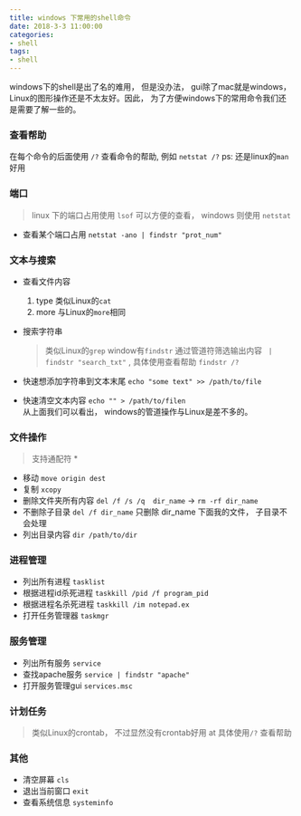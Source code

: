 ```yaml
---
title: windows 下常用的shell命令
date: 2018-3-3 11:00:00
categories:
- shell
tags:
- shell
---
```



windows下的shell是出了名的难用， 但是没办法， gui除了mac就是windows，Linux的图形操作还是不太友好。因此， 为了方便windows下的常用命令我们还是需要了解一些的。

### 查看帮助
在每个命令的后面使用 `/?` 查看命令的帮助, 例如 `netstat /?`
ps: 还是linux的`man`好用

### 端口
>linux 下的端口占用使用 `lsof` 可以方便的查看， windows 则使用 `netstat`

- 查看某个端口占用
`netstat -ano | findstr "prot_num"`

### 文本与搜索
- 查看文件内容
  1. type 类似Linux的`cat`
  2. more 与Linux的`more`相同
- 搜索字符串
  > 类似Linux的`grep` window有`findstr`
通过管道符筛选输出内容  ` | findstr "search_txt"` , 具体使用查看帮助 `findstr /?`

- 快速想添加字符串到文本末尾
  `echo "some text" >> /path/to/file`
- 快速清空文本内容
  `echo "" > /path/to/filen`  
  从上面我们可以看出， windows的管道操作与Linux是差不多的。

### 文件操作
> 支持通配符 *
- 移动 `move origin dest`
- 复制 `xcopy`
- 删除文件夹所有内容 `del /f /s /q  dir_name` -> `rm -rf dir_name`
- 不删除子目录 `del /f dir_name` 只删除 dir_name 下面我的文件， 子目录不会处理
- 列出目录内容 `dir /path/to/dir`

### 进程管理
- 列出所有进程
`tasklist`
- 根据进程id杀死进程
`taskkill /pid /f program_pid`
- 根据进程名杀死进程
 `taskkill /im notepad.ex`
- 打开任务管理器
 `taskmgr`

### 服务管理
- 列出所有服务 `service`
- 查找apache服务 `service | findstr "apache"`
- 打开服务管理gui `services.msc`

### 计划任务
> 类似Linux的crontab， 不过显然没有crontab好用
at 具体使用`/?` 查看帮助

### 其他
- 清空屏幕 `cls`
- 退出当前窗口 `exit`
- 查看系统信息 `systeminfo`
